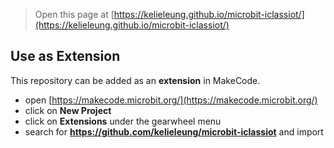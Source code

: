 
> Open this page at [https://kelieleung.github.io/microbit-iclassiot/](https://kelieleung.github.io/microbit-iclassiot/)

## Use as Extension

This repository can be added as an **extension** in MakeCode.

* open [https://makecode.microbit.org/](https://makecode.microbit.org/)
* click on **New Project**
* click on **Extensions** under the gearwheel menu
* search for **https://github.com/kelieleung/microbit-iclassiot** and import
